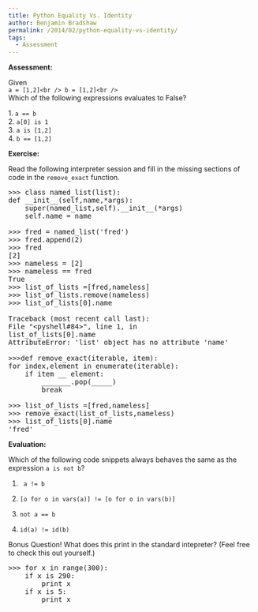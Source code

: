 ```yaml
---
title: Python Equality Vs. Identity
author: Benjamin Bradshaw
permalink: /2014/02/python-equality-vs-identity/
tags:
  - Assessment
---
```

**Assessment:**

Given  
`a = [1,2]<br />
b = [1,2]<br />
`  
Which of the following expressions evaluates to False?

1. `a == b`  
2. `a[0] is 1`  
3. `a is [1,2]`  
4. `b == [1,2]`

**Exercise:**

Read the following interpreter session and fill in the missing sections of code in the `remove_exact` function.

<pre>&gt;&gt;&gt; class named_list(list):
def __init__(self,name,*args):
    super(named_list,self).__init__(*args)
    self.name = name

&gt;&gt;&gt; fred = named_list('fred')
&gt;&gt;&gt; fred.append(2)
&gt;&gt;&gt; fred
[2]
&gt;&gt;&gt; nameless = [2]
&gt;&gt;&gt; nameless == fred
True
&gt;&gt;&gt; list_of_lists =[fred,nameless]
&gt;&gt;&gt; list_of_lists.remove(nameless)
&gt;&gt;&gt; list_of_lists[0].name

Traceback (most recent call last):
File "&lt;pyshell#84&gt;", line 1, in
list_of_lists[0].name
AttributeError: 'list' object has no attribute 'name'

&gt;&gt;&gt;def remove_exact(iterable, item):
for index,element in enumerate(iterable):
    if item __ element:
        _______.pop(_____)
        break

&gt;&gt;&gt; list_of_lists =[fred,nameless]
&gt;&gt;&gt; remove_exact(list_of_lists,nameless)
&gt;&gt;&gt; list_of_lists[0].name
'fred'</pre>

**Evaluation:**

Which of the following code snippets always behaves the same as the expression `a is not b`?

1. ` a != b`

2. `[o for o in vars(a)] != [o for o in vars(b)]`

3. `not a == b`

4. `id(a) != id(b)`

Bonus Question! What does this print in the standard intepreter? (Feel free to check this out yourself.)

<pre>&gt;&gt;&gt; for x in range(300):
	if x is 290:
		print x
	if x is 5:
		print x</pre>
